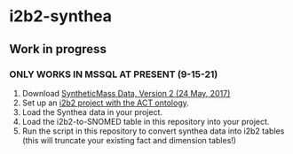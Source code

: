 # i2b2-synthea
## Work in progress
### ONLY WORKS IN MSSQL AT PRESENT (9-15-21)

1) Download [SyntheticMass Data, Version 2 (24 May, 2017)](https://synthea.mitre.org/downloads)
2) Set up an [i2b2 project with the ACT ontology](https://community.i2b2.org/wiki/display/RM/1.7.12a+Release+Notes#id-1.7.12aReleaseNotes-act-ontolog). 
3) Load the Synthea data in your project.
4) Load the i2b2-to-SNOMED table in this repository into your project.
5) Run the script in this repository to convert synthea data into i2b2 tables (this will truncate your existing fact and dimension tables!)

